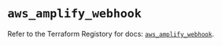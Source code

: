 # `aws_amplify_webhook`

Refer to the Terraform Registory for docs: [`aws_amplify_webhook`](https://registry.terraform.io/providers/hashicorp/aws/5.9.0/docs/resources/amplify_webhook).
